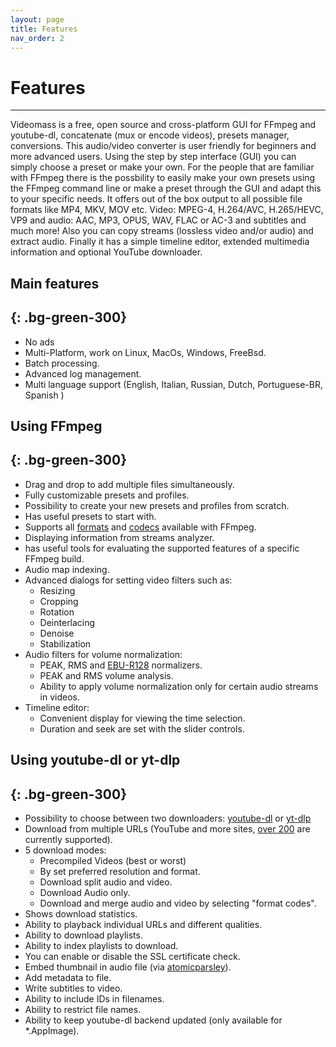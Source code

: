 ```yaml
---
layout: page
title: Features
nav_order: 2
---
```

# Features
---

Videomass is a free, open source and cross-platform GUI for FFmpeg and youtube-dl,
concatenate (mux or encode videos), presets manager, conversions.
This audio/video converter is user friendly for beginners and more advanced users. 
Using the step by step interface (GUI) you can simply choose a preset or make your 
own. For the people that are familiar with FFmpeg there is the possbility to easily 
make your own presets using the FFmpeg command line or make a preset through the GUI
and adapt this to your specific needs. It offers out of the box output to all
possible file formats like MP4, MKV, MOV etc. Video: MPEG-4, H.264/AVC, H.265/HEVC,
VP9 and audio: AAC, MP3, OPUS, WAV, FLAC or AC-3 and subtitles and much more! Also
you can copy streams (lossless video and/or audio) and extract audio. Finally it
has a simple timeline editor, extended multimedia information and optional YouTube
downloader.

## Main features
{: .bg-green-300}
---
- No ads
- Multi-Platform, work on Linux, MacOs, Windows, FreeBsd.
- Batch processing.
- Advanced log management.
- Multi language support (English, Italian, Russian, Dutch, Portuguese-BR, Spanish )

## Using FFmpeg
{: .bg-green-300}
---
- Drag and drop to add multiple files simultaneously.
- Fully customizable presets and profiles.
- Possibility to create your new presets and profiles from scratch.
- Has useful presets to start with.
- Supports all [formats](https://ffmpeg.org/ffmpeg-formats.html) and [codecs](https://ffmpeg.org/ffmpeg-codecs.html) available with FFmpeg.
- Displaying information from streams analyzer.
- has useful tools for evaluating the supported features of a specific FFmpeg build.
- Audio map indexing.
- Advanced dialogs for setting video filters such as:
    - Resizing 
    - Cropping
    - Rotation
    - Deinterlacing
    - Denoise
    - Stabilization
- Audio filters for volume normalization:
    - PEAK, RMS and [EBU-R128](http://ffmpeg.org/ffmpeg-filters.html#loudnorm) normalizers.
    - PEAK and RMS volume analysis.
    - Ability to apply volume normalization only for certain audio streams in videos.
- Timeline editor:
    - Convenient display for viewing the time selection.
    - Duration and seek are set with the slider controls.

## Using youtube-dl or yt-dlp
{: .bg-green-300}
---
- Possibility to choose between two downloaders:
[youtube-dl](https://github.com/ytdl-org/youtube-dl) or
[yt-dlp](https://github.com/yt-dlp/yt-dlp)
- Download from multiple URLs (YouTube and more sites,
[over 200](http://ytdl-org.github.io/youtube-dl/supportedsites.html) are currently supported).
- 5 download modes:
    - Precompiled Videos (best or worst)
    - By set preferred resolution and format.
    - Download split audio and video.
    - Download Audio only.
    - Download and merge audio and video by selecting "format codes".
- Shows download statistics.
- Ability to playback individual URLs and different qualities.
- Ability to download playlists.
- Ability to index playlists to download.
- You can enable or disable the SSL certificate check.
- Embed thumbnail in audio file (via [atomicparsley](http://atomicparsley.sourceforge.net/)).
- Add metadata to file.
- Write subtitles to video.
- Ability to include IDs in filenames.
- Ability to restrict file names.
- Ability to keep youtube-dl backend updated (only available for *.AppImage).

